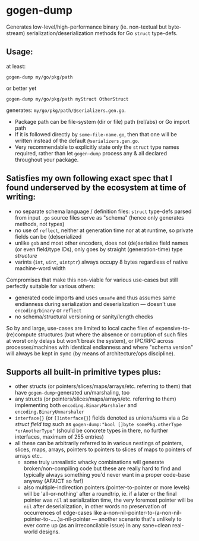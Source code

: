 # gogen-dump

Generates low-level/high-performance binary (ie. non-textual but byte-stream) serialization/deserialization methods for Go `struct` type-defs.

## Usage:

at least:

    gogen-dump my/go/pkg/path

or better yet

    gogen-dump my/go/pkg/path myStruct OtherStruct

generates: `my/go/pkg/path/@serializers.gen.go`.

- Package path can be file-system (dir or file) path (rel/abs) or Go import path
- If it is followed directly by `some-file-name.go`, then that one will be written instead of the default `@serializers.gen.go`.
- Very recommendable to explicitly state only the `struct` type names required, rather than let `gogen-dump` process any & all declared throughout your package.

## Satisfies my own following exact spec that I found underserved by the ecosystem at time of writing:

- no separate schema language / definition files: `struct` type-defs parsed from input `.go` source files serve as "schema" (hence only generates methods, not types)
- no use of `reflect`, neither at generation time nor at at runtime, so private fields can be (de)serialized
- unlike `gob` and most other encoders, does not (de)serialize field names (or even field/type IDs), only goes by straight (generation-time) type *structure*
- varints (`int`, `uint`, `uintptr`) always occupy 8 bytes regardless of native machine-word width

Compromises that make this non-viable for various use-cases but still perfectly suitable for various others:

- generated code imports and uses `unsafe` and thus assumes same endianness during serialization and deserialization — doesn't use `encoding/binary` or `reflect`
- no schema/structural versioning or sanity/length checks

So by and large, use-cases are limited to local cache files of expensive-to-(re)compute structures (but where the absence or corruption of such files at worst only delays but won't break the system), or IPC/RPC across processes/machines with identical endianness and where "schema version" will always be kept in sync (by means of architecture/ops discipline).

## Supports all built-in primitive types plus:

- other structs (or pointers/slices/maps/arrays/etc. referring to them) that have `gogen-dump`-generated un/marshaling, too
- any structs (or pointers/slices/maps/arrays/etc. referring to them) implementing both `encoding.BinaryMarshaler` and `encoding.BinaryUnmarshaler`
- `interface{}` (or `[]interface{}`) fields denoted as unions/sums via a *Go struct field tag* such as `gogen-dump:"bool []byte somePkg.otherType *orAnotherType"` (should be concrete types in there, no further interfaces, maximum of 255 entries)
- all these can be arbitrarily referred to in various nestings of pointers, slices, maps, arrays, pointers to pointers to slices of maps to pointers of arrays etc..
  - some truly unrealistic whacky combinations will generate broken/non-compiling code but these are really hard to find and typically always something you'd never want in a proper code-base anyway (AFAICT so far!)
  - also multiple-indirection pointers (pointer-to-pointer or more levels) will be 'all-or-nothing' after a roundtrip, ie. if a later or the final pointer was `nil` at serialization time, the very foremost pointer will be `nil` after deserialization, in other words no preservation of occurrences of edge-cases like a-non-nil-pointer-to-(a-non-nil-pointer-to-.....)a-nil-pointer — another scenario that's unlikely to ever come up (as an irreconcilable issue) in any sane+clean real-world designs.
